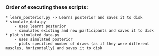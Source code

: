 ### Order of executing these scripts:
    * learn_posterior.py -> Learns posterior and saves it to disk
    * simulate_data.py
        - uses learnt posterior
        - simulates existing and new participants and saves it to disk
    * plot_simulated_data.py
        - uses simulated posterior
        - plots specified number of draws (as if they were different muscles, horizontally) and saves it to disk
